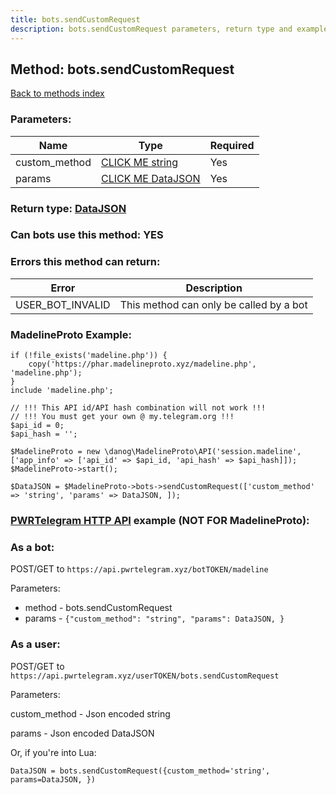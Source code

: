 ```yaml
---
title: bots.sendCustomRequest
description: bots.sendCustomRequest parameters, return type and example
---
```

## Method: bots.sendCustomRequest  
[Back to methods index](index.md)


### Parameters:

| Name     |    Type       | Required |
|----------|---------------|----------|
|custom\_method|[CLICK ME string](../types/string.md) | Yes|
|params|[CLICK ME DataJSON](../types/DataJSON.md) | Yes|


### Return type: [DataJSON](../types/DataJSON.md)

### Can bots use this method: **YES**


### Errors this method can return:

| Error    | Description   |
|----------|---------------|
|USER_BOT_INVALID|This method can only be called by a bot|


### MadelineProto Example:


```
if (!file_exists('madeline.php')) {
    copy('https://phar.madelineproto.xyz/madeline.php', 'madeline.php');
}
include 'madeline.php';

// !!! This API id/API hash combination will not work !!!
// !!! You must get your own @ my.telegram.org !!!
$api_id = 0;
$api_hash = '';

$MadelineProto = new \danog\MadelineProto\API('session.madeline', ['app_info' => ['api_id' => $api_id, 'api_hash' => $api_hash]]);
$MadelineProto->start();

$DataJSON = $MadelineProto->bots->sendCustomRequest(['custom_method' => 'string', 'params' => DataJSON, ]);
```

### [PWRTelegram HTTP API](https://pwrtelegram.xyz) example (NOT FOR MadelineProto):

### As a bot:

POST/GET to `https://api.pwrtelegram.xyz/botTOKEN/madeline`

Parameters:

* method - bots.sendCustomRequest
* params - `{"custom_method": "string", "params": DataJSON, }`



### As a user:

POST/GET to `https://api.pwrtelegram.xyz/userTOKEN/bots.sendCustomRequest`

Parameters:

custom_method - Json encoded string

params - Json encoded DataJSON




Or, if you're into Lua:

```
DataJSON = bots.sendCustomRequest({custom_method='string', params=DataJSON, })
```

